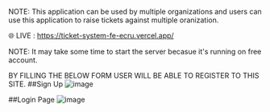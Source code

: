 NOTE: This application can be used by multiple organizations and users can use this application to raise tickets against multiple oranization.

🌐 LIVE : https://ticket-system-fe-ecru.vercel.app/

NOTE: It may take some time to start the server becasue it's running on free account.

BY FILLING THE BELOW FORM USER WILL BE ABLE TO REGISTER TO THIS SITE.
##Sign Up
![image](https://github.com/user-attachments/assets/eb736efe-fc26-42a7-9893-7347b8a886aa)


##Login Page
![image](https://github.com/user-attachments/assets/ccc9dc47-5e76-4e69-8d95-a8f615c6f22a)
